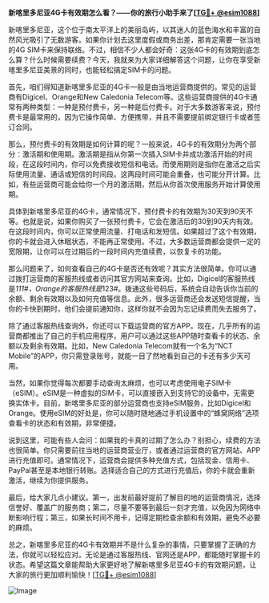 **新喀里多尼亚4G卡有效期怎么看？——你的旅行小助手来了[[TG💪+ @esim1088](https://t.me/s/esim1088)]**

新喀里多尼亚，这个位于南太平洋上的美丽岛屿，以其迷人的蓝色海水和丰富的自然风光吸引了无数游客。如果你计划去这里度假或商务出差，那肯定需要一张当地的4G SIM卡来保持联络。不过，相信不少人都会好奇：这张4G卡的有效期到底怎么算？什么时候需要续费？今天，我就来为大家详细解答这个问题，让你在享受新喀里多尼亚美景的同时，也能轻松搞定SIM卡的问题。

首先，咱们得知道新喀里多尼亚的4G卡一般是由当地运营商提供的。常见的运营商有Digicel、Orange和New Caledonia Telecom等。这些运营商提供的4G卡通常有两种类型：一种是预付费卡，另一种是后付费卡。对于大多数游客来说，预付费卡是最常用的，因为它操作简单、方便携带，并且不需要提前绑定银行卡或者签订合同。

那么，预付费卡的有效期是如何计算的呢？一般来说，4G卡的有效期分为两个部分：激活期和使用期。激活期是指从你第一次插入SIM卡并成功激活开始的时间段，在这段时间内，你可以免费接收短信和电话。而使用期则是指你在激活之后实际使用流量、通话或短信的时间段。这两段时间可能会重叠，也可能分开计算。比如，有些运营商可能会给你一个月的激活期，然后从你首次使用服务开始计算使用期。

具体到新喀里多尼亚的4G卡，通常情况下，预付费卡的有效期为30天到90天不等。也就是说，如果你购买了一张预付费卡，它会在激活后的30到90天内有效。在这段时间内，你可以正常使用流量、打电话和发短信。如果超过了这个有效期，你的卡就会进入休眠状态，不能再正常使用。不过，大多数运营商都会提供一定的宽限期，让你可以在过期后的一段时间内充值续费，以恢复卡的功能。

那么问题来了，如何查看自己的4G卡是否还有效呢？其实方法很简单。你可以通过拨打运营商的客服热线或者访问其官方网站来查询。比如，Digicel的客服热线是*111#，Orange的客服热线是*123#。拨通这些号码后，系统会自动告诉你当前的余额、剩余有效期以及如何充值等信息。此外，很多运营商还会发送短信提醒，当你的卡快到期时，他们会提前通知你，这样你就不会因为忘记续费而失去服务了。

除了通过客服热线查询外，你还可以下载运营商的官方APP。现在，几乎所有的运营商都推出了自己的手机应用程序，用户可以通过这些APP随时查看卡的状态、余额以及剩余有效期。比如，New Caledonia Telecom就有一个名为“NCT Mobile”的APP，你只需登录账号，就能一目了然地看到自己的卡还有多少天可用。

当然，如果你觉得每次都要手动查询太麻烦，也可以考虑使用电子SIM卡（eSIM）。eSIM是一种虚拟的SIM卡，可以直接嵌入到支持它的设备中，无需更换实体卡。目前，新喀里多尼亚的部分运营商也支持eSIM服务，比如Digicel和Orange。使用eSIM的好处是，你可以随时随地通过手机设置中的“蜂窝网络”选项查看卡的状态和有效期，非常便捷。

说到这里，可能有些人会问：如果我的卡真的过期了怎么办？别担心，续费的方法也很简单。你只需要前往当地的运营商营业厅，或者通过运营商的官方网站、APP进行充值即可。通常情况下，运营商会提供多种充值方式，包括现金、信用卡、PayPal甚至是本地银行转账。选择适合自己的方式进行充值后，你的卡就会重新激活，继续为你提供服务。

最后，给大家几点小建议。第一，出发前最好提前了解目的地的运营商情况，选择信誉好、覆盖广的服务商；第二，尽量不要等到最后一刻才充值，以免因为网络中断影响行程；第三，如果长时间不用卡，记得定期检查余额和有效期，避免不必要的麻烦。

总之，新喀里多尼亚的4G卡有效期并不是什么复杂的事情，只要掌握了正确的方法，你就可以轻松应对。无论是通过客服热线、官网还是APP，都能随时掌握卡的状态。希望这篇文章能帮助大家更好地了解新喀里多尼亚4G卡的有效期问题，让大家的旅行更加顺利愉快！[[TG💪+ @esim1088](https://t.me/s/esim1088)] 

![Image](https://i.postimg.cc/4NQfJmqS/Snipaste-2025-05-13-00-14-12.png)
